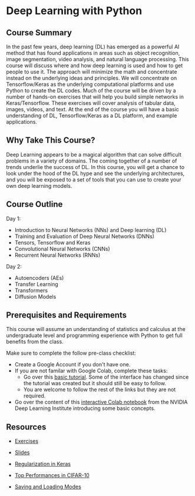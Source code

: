 # Deep Learning with Python



## Course Summary

In the past few years, deep learning (DL) has emerged as a powerful AI method that has found applications in areas such as object recognition, image segmentation, video analysis, and natural language processing. This course will discuss where and how deep learning is used and how to get people to use it. The approach will minimize the math and concentrate instead on the underlying ideas and principles. We will concentrate on Tensorflow/Keras as the underlying computational platforms and use Python to create the DL codes. Much of the course will be driven by a number of hands-on exercises that will help you build simple networks in Keras/Tensorflow. These exercises will cover analysis of tabular data, images, videos, and text. At the end of the course you will have a basic understanding of DL, Tensorflow/Keras as a DL platform, and example applications. 

## Why Take This Course?

Deep Learning appears to be a magical algorithm that can solve difficult problems in a variety of domains. The coming together of a number of trends underlie the success of DL. In this course, you will get a chance to look under the hood of the DL hype and see the underlying architectures, and you will be exposed to a set of tools that you can use to create your own deep learning models.

## Course Outline

Day 1:
- Introduction to Neural Networks (NNs) and Deep learning (DL)
- Training and Evaluation of Deep Neural Networks (DNNs)
- Tensors, Tensorflow and Keras
- Convolutional Neural Networks (CNNs)
- Recurrent Neural Networks (RNNs)

Day 2:
- Autoencoders (AEs)
- Transfer Learning
- Transformers
- Diffusion Models

## Prerequisites and Requirements

This course will assume an understanding of statistics and calculus at the undergraduate level and programming experience with Python to get full benefits from the class.

Make sure to complete the follow pre-class checklist:
- Create a Google Account if you don't have one.
- If you are not familar with Google Colab, complete these tasks:
  - Go over this [basic tutorial](https://www.tutorialspoint.com/google_colab/index.htm). Some of the interface has changed since the tutorial was created but it should still be easy to follow.
  - You are welcome to follow the rest of the links but they are not required.
- Go over the content of this [interactive Colab notebook](https://colab.research.google.com/github/NVDLI/notebooks/blob/master/building-a-brain/BuildingABrain.ipynb) from the NVIDIA Deep Learning Institute introducing some basic concepts.

## Resources

- [Exercises](Exercises)
- [Slides](Slides)

- [Regularization in Keras](https://johnthas.medium.com/regularization-in-tensorflow-using-keras-api-48aba746ae21)
- [Top Performances in CIFAR-10](https://paperswithcode.com/sota/image-classification-on-cifar-10)
- [Saving and Loading Modes](https://www.tensorflow.org/tutorials/keras/save_and_load)
